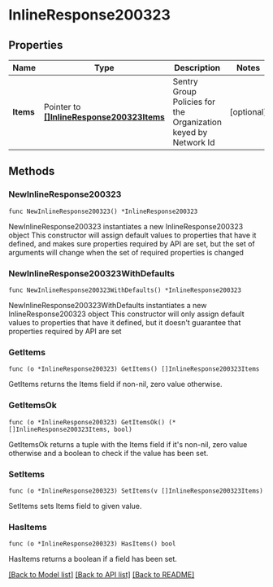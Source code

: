 # InlineResponse200323

## Properties

Name | Type | Description | Notes
------------ | ------------- | ------------- | -------------
**Items** | Pointer to [**[]InlineResponse200323Items**](InlineResponse200323Items.md) | Sentry Group Policies for the Organization keyed by Network Id | [optional] 

## Methods

### NewInlineResponse200323

`func NewInlineResponse200323() *InlineResponse200323`

NewInlineResponse200323 instantiates a new InlineResponse200323 object
This constructor will assign default values to properties that have it defined,
and makes sure properties required by API are set, but the set of arguments
will change when the set of required properties is changed

### NewInlineResponse200323WithDefaults

`func NewInlineResponse200323WithDefaults() *InlineResponse200323`

NewInlineResponse200323WithDefaults instantiates a new InlineResponse200323 object
This constructor will only assign default values to properties that have it defined,
but it doesn't guarantee that properties required by API are set

### GetItems

`func (o *InlineResponse200323) GetItems() []InlineResponse200323Items`

GetItems returns the Items field if non-nil, zero value otherwise.

### GetItemsOk

`func (o *InlineResponse200323) GetItemsOk() (*[]InlineResponse200323Items, bool)`

GetItemsOk returns a tuple with the Items field if it's non-nil, zero value otherwise
and a boolean to check if the value has been set.

### SetItems

`func (o *InlineResponse200323) SetItems(v []InlineResponse200323Items)`

SetItems sets Items field to given value.

### HasItems

`func (o *InlineResponse200323) HasItems() bool`

HasItems returns a boolean if a field has been set.


[[Back to Model list]](../README.md#documentation-for-models) [[Back to API list]](../README.md#documentation-for-api-endpoints) [[Back to README]](../README.md)


